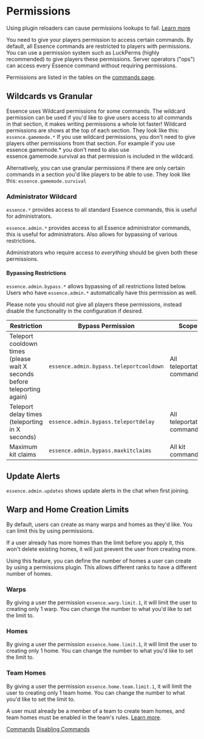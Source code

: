 # Permissions

<warning>
Using plugin reloaders can cause permissions lookups to fail. <a href="ES-Troubleshooting.md">Learn more</a>
</warning>

You need to give your players permission to access certain commands. By default, all Essence commands are restricted to players with permissions. You can use a permission system such as LuckPerms (highly recommended) to give players these permissions. Server operators ("ops") can access every Essence command without requiring permissions.

Permissions are listed in the tables on the [commands page](ES-Commands.md).

## Wildcards vs Granular
Essence uses Wildcard permissions for some commands. The wildcard permission can be used if you'd like to give users access to all commands in that section, it makes writing permissions a whole lot faster! Wildcard permissions are shows at the top of each section. They look like this:
`essence.gamemode.*`
If you use wildcard permissions, you don't need to give players other permissions from that section. For example if you use essence.gamemode.* you don't need to also use essence.gamemode.survival as that permission is included in the wildcard.

Alternatively, you can use granular permissions if there are only certain commands in a section you'd like players to be able to use. They look like this:
`essence.gamemode.survival`

### Administrator Wildcard

`essence.*` provides access to all standard Essence commands, this is useful for administrators.

`essence.admin.*` provides access to all Essence administrator commands, this is useful for administrators. Also allows for bypassing of various restrictions.

Administrators who require access to _everything_ should be given both these permissions.

#### Bypassing Restrictions
`essence.admin.bypass.*` allows bypassing of all restrictions listed below. Users who have `essence.admin.*` automatically have this permission as well.

Please note you should not give all players these permissions, instead disable the functionality in the configuration if desired.

| Restriction | Bypass Permission | Scope |
|-------------|-------------------|-------|
| Teleport cooldown times (please wait X seconds before teleporting again) | `essence.admin.bypass.teleportcooldown` | All teleportation commands |
| Teleport delay times (teleporting in X seconds) | `essence.admin.bypass.teleportdelay` | All teleportation commands |
| Maximum kit claims | `essence.admin.bypass.maxkitclaims` | All kit commands |

## Update Alerts
`essence.admin.updates` shows update alerts in the chat when first joining.

## Warp and Home Creation Limits
By default, users can create as many warps and homes as they'd like. You can limit this by using permissions.

<warning>
If a user already has more homes than the limit before you apply it, this won't delete existing homes, it will just prevent the user from creating more.
</warning>


Using this feature, you can define the number of homes a user can create by using a permissions plugin. This allows different ranks to have a different number of homes.

### Warps
By giving a user the permission `essence.warp.limit.1`, it will limit the user to creating only 1 warp. You can change the number to what you'd like to set the limit to.

### Homes
By giving a user the permission `essence.home.limit.1`, it will limit the user to creating only 1 home. You can change the number to what you'd like to set the limit to.

### Team Homes
By giving a user the permission `essence.home.team.limit.1`, it will limit the user to creating only 1 team home. You can change the number to what you'd like to set the limit to.

A user must already be a member of a team to create team homes, and team homes must be enabled in the team's rules. [Learn more](ES-Teams.md).

<seealso>
    <category ref="es-commands">
        <a href="ES-Commands.md">Commands</a>
        <a href="ES-Disabling-Commands.md">Disabling Commands</a>
    </category>
</seealso>
